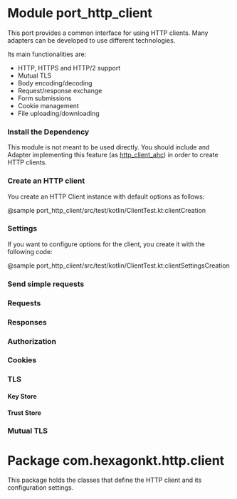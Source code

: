 
# Module port_http_client

This port provides a common interface for using HTTP clients. Many adapters can be developed to use
different technologies.

Its main functionalities are:

* HTTP, HTTPS and HTTP/2 support
* Mutual TLS
* Body encoding/decoding
* Request/response exchange
* Form submissions
* Cookie management
* File uploading/downloading

### Install the Dependency

This module is not meant to be used directly. You should include and Adapter implementing this
feature (as [http_client_ahc]) in order to create HTTP clients.

[http_client_ahc]: /http_client_ahc

### Create an HTTP client

You create an HTTP Client instance with default options as follows:

@sample port_http_client/src/test/kotlin/ClientTest.kt:clientCreation

### Settings

If you want to configure options for the client, you create it with the following code:

@sample port_http_client/src/test/kotlin/ClientTest.kt:clientSettingsCreation

### Send simple requests

### Requests

### Responses

### Authorization

### Cookies

### TLS

#### Key Store

#### Trust Store

### Mutual TLS

# Package com.hexagonkt.http.client

This package holds the classes that define the HTTP client and its configuration settings.
